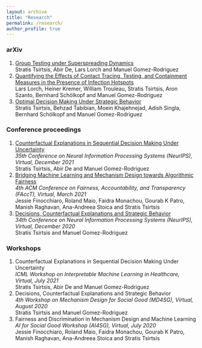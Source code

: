 ```yaml
---
layout: archive
title: "Research"
permalink: /research/
author_profile: true
---
```


<!-- {% if author.googlescholar %}
  You can also find my articles on <u><a href="{{author.googlescholar}}">my Google Scholar profile</a>.</u>
{% endif %} -->

<!-- {% include base_path %} -->

### arXiv
1. [Group Testing under Superspreading Dynamics](https://arxiv.org/abs/2106.15988)  
  Stratis Tsirtsis, Abir De, Lars Lorch and Manuel Gomez-Rodriguez 
1. [Quantifying the Effects of Contact Tracing, Testing, and Containment Measures in the Presence of Infection Hotspots](https://arxiv.org/abs/2004.07641)  
  Lars Lorch, Heiner Kremer, William Trouleau, Stratis Tsirtsis, Aron Szanto, Bernhard Schölkopf and Manuel Gomez-Rodriguez
1. [Optimal Decision Making Under Strategic Behavior](https://arxiv.org/abs/1905.09239)  
  Stratis Tsirtsis, Behzad Tabibian, Moein Khajehnejad, Adish Singla, Bernhard Schölkopf and Manuel Gomez-Rodriguez 

<!-- ### Journals -->

### Conference proceedings
1. [Counterfactual Explanations in Sequential Decision Making Under Uncertainty](https://arxiv.org/abs/2107.02776)  
  *35th Conference on Neural Information Processing Systems (NeurIPS), Virtual, December 2021*   
  Stratis Tsirtsis, Abir De and Manuel Gomez-Rodriguez 
1. [Bridging Machine Learning and Mechanism Design towards Algorithmic Fairness](https://dl.acm.org/doi/abs/10.1145/3442188.3445912)  
  *4th ACM Conference on Fairness, Accountability, and Transparency (FAccT), Virtual, March 2021*   
  Jessie Finocchiaro, Roland Maio, Faidra Monachou, Gourab K Patro, Manish Raghavan, Ana-Andreea Stoica and Stratis Tsirtsis   
1. [Decisions, Counterfactual Explanations and Strategic Behavior](https://papers.nips.cc/paper/2020/hash/c2ba1bc54b239208cb37b901c0d3b363-Abstract.html)  
  *34th Conference on Neural Information Processing Systems (NeurIPS), Virtual, December 2020*   
  Stratis Tsirtsis and Manuel Gomez-Rodriguez
  
### Workshops
1. Counterfactual Explanations in Sequential Decision Making Under Uncertainty  
  *ICML Workshop on Interpretable Machine Learning in Healthcare, Virtual, July 2021*  
  Stratis Tsirtsis, Abir De and Manuel Gomez-Rodriguez
1. Decisions, Counterfactual Explanations and Strategic Behavior  
  *4th Workshop on Mechanism Design for Social Good (MD4SG), Virtual, August 2020*  
  Stratis Tsirtsis and Manuel Gomez-Rodriguez
1. Fairness and Discrimination in Mechanism Design and Machine Learning  
  *AI for Social Good Workshop (AI4SG), Virtual, July 2020*  
  Jessie Finocchiaro, Roland Maio, Faidra Monachou, Gourab K Patro, Manish Raghavan, Ana-Andreea Stoica and Stratis Tsirtsis
